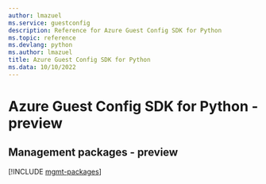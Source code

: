 ```yaml
---
author: lmazuel
ms.service: guestconfig
description: Reference for Azure Guest Config SDK for Python
ms.topic: reference
ms.devlang: python
ms.author: lmazuel
title: Azure Guest Config SDK for Python
ms.data: 10/10/2022
---
```

# Azure Guest Config SDK for Python - preview

## Management packages - preview
[!INCLUDE [mgmt-packages](guest-config-mgmt-index.md)]